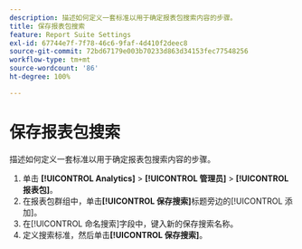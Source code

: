 ```yaml
---
description: 描述如何定义一套标准以用于确定报表包搜索内容的步骤。
title: 保存报表包搜索
feature: Report Suite Settings
exl-id: 67744e7f-7f78-46c6-9faf-4d410f2deec8
source-git-commit: 72bd67179e003b70233d863d34153fec77548256
workflow-type: tm+mt
source-wordcount: '86'
ht-degree: 100%

---
```


# 保存报表包搜索

描述如何定义一套标准以用于确定报表包搜索内容的步骤。

1. 单击 **[!UICONTROL Analytics]** > **[!UICONTROL 管理员]** > **[!UICONTROL 报表包]**。
1. 在报表包群组中，单击&#x200B;**[!UICONTROL 保存搜索]**&#x200B;标题旁边的[!UICONTROL 添加]。
1. 在[!UICONTROL 命名搜索]字段中，键入新的保存搜索名称。
1. 定义搜索标准，然后单击&#x200B;**[!UICONTROL 保存搜索]**。
